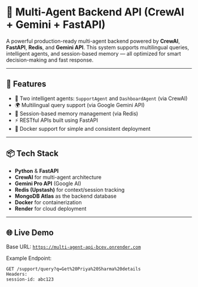 # 🧠 Multi-Agent Backend API (CrewAI + Gemini + FastAPI)

A powerful production-ready multi-agent backend powered by **CrewAI**, **FastAPI**, **Redis**, and **Gemini API**. This system supports multilingual queries, intelligent agents, and session-based memory — all optimized for smart decision-making and fast response.

---

## 🚀 Features

- 🤖 Two intelligent agents: `SupportAgent` and `DashboardAgent` (via CrewAI)
- 🌍 Multilingual query support (via Google Gemini API)
- 🧠 Session-based memory management (via Redis)
- ⚡ RESTful APIs built using FastAPI
- 🐳 Docker support for simple and consistent deployment

---

## 📦 Tech Stack

- **Python** & **FastAPI**
- **CrewAI** for multi-agent architecture
- **Gemini Pro API** (Google AI)
- **Redis (Upstash)** for context/session tracking
- **MongoDB Atlas** as the backend database
- **Docker** for containerization
- **Render** for cloud deployment

---

## 🌐 Live Demo

Base URL: [`https://multi-agent-api-bcev.onrender.com`](https://multi-agent-api-bcev.onrender.com)

Example Endpoint:

```http
GET /support/query?q=Get%20Priya%20Sharma%20details
Headers:
session-id: abc123
